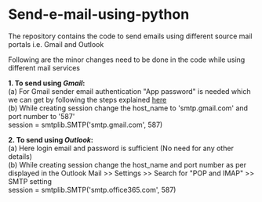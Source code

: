 # Send-e-mail-using-python

The repository contains the code to send emails using different source mail portals i.e. Gmail and Outlook

Following are the minor changes need to be done in the code while using different mail services 

**1. To send using _Gmail_:**<br />
(a) For Gmail sender email authentication "App password" is needed which we can get by following the steps explained [here](https://support.google.com/mail/answer/185833?hl=en) <br />
(b) While creating session change the host_name to 'smtp.gmail.com' and port number to '587' <br />
session = smtplib.SMTP('smtp.gmail.com', 587)

**2. To send using _Outlook_:**<br />
(a) Here login email and password is sufficient (No need for any other details) <br />
(b) While creating session change the host_name and port number as per displayed in the Outlook Mail >> Settings >> Search for "POP and IMAP" >> SMTP setting <br />
session = smtplib.SMTP('smtp.office365.com', 587)
